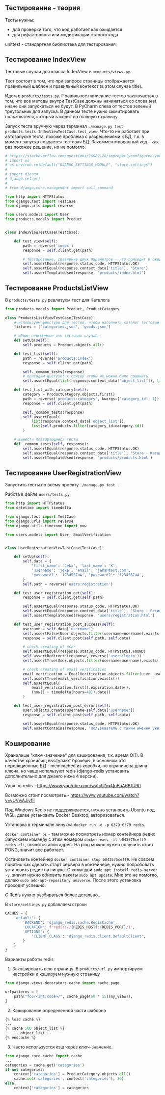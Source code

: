 ## Тестирование - теория

Тесты нужны:
- для проверки того, что код работает как ожидается
- для рефакторинга или модификации старого кода

unittest - стандартная библиотека для тестирования.

## Тестирование IndexView
Тестовые случаи для класса IndexView в `products/views.py`.

Тест состоит в том, что при запросе страницы отображается правильный шаблон и правильный контекст (в этом случае title).

Идем в `products/tests.py`. Правильное написание тестов заключается в том, что все методы внутри TestCase должны начинаться со слова test, иначе они запускаться не будут. В PyCharm слева от тестов зеленый треугольник для запуска. В данном тесте нужно сымитировать пользователя, который заходит на главную страницу.

Запуск теста вручную через терминал `./manage.py test products.tests.IndexViewTestCase.test_view`. Что-то не работает при автозапуске теста, похоже проблема с разрешениями к БД, т.к. в момент запуска создается тестовая БД. Закомментированный код - как раз похожее решение, но не помогло.
```python
# https://stackoverflow.com/questions/26082128/improperlyconfigured-you-must-either-define-the-environment-variable-django-set
# import os
# os.environ.setdefault("DJANGO_SETTINGS_MODULE", "store.settings")
#
# import django
# django.setup()
#
# from django.core.management import call_command

from http import HTTPStatus
from django.test import TestCase
from django.urls import reverse

from users.models import User
from products.models import Product


class IndexViewTestCase(TestCase):

    def test_view(self):
        path = reverse('index')
        response = self.client.get(path)

        # тестирование, сравнение двух параметров - что приходит и ожидаемое
        self.assertEqual(response.status_code, HTTPStatus.OK)
        self.assertEqual(response.context_data['title'], 'Store')
        self.assertTemplateUsed(response, 'products/index.html')
```

## Тестирование ProductsListView
В `products/tests.py` реализуем тест для Каталога
```python
from products.models import Product, ProductCategory

class ProductsListViewTestCase(TestCase):
    # используем фикстуры для тестов, чтобы наполнить каталог тестовый
    fixtures = ['categories.json', 'goods.json']

    # общие переменные для тестовых случаев
    def setUp(self):
        self.products = Product.objects.all()

    def test_list(self):
        path = reverse('products:index')
        response = self.client.get(path)

        self._common_tests(response)
        # приводим queryset к списку чтобы их можно было сравнить
        self.assertEqual(list(response.context_data['object_list']), list(self.products[:3]))

    def test_list_with_category(self):
        category = ProductCategory.objects.first()
        path = reverse('products:category', kwargs={'category_id': 1})
        response = self.client.get(path)

        self._common_tests(response)
        self.assertEqual(
            list(response.context_data['object_list']),
            list(self.products.filter(category_id=category.id))
        )

    # вынести повторяющиеся тесты
    def _common_tests(self, response):
        self.assertEqual(response.status_code, HTTPStatus.OK)
        self.assertEqual(response.context_data['title'], 'Store - Каталог')
        self.assertTemplateUsed(response, 'products/products.html')
```
## Тестирование UserRegistrationView
Запустить тесты по всему проекту `./manage.py test .`

Работа в файле `users/tests.py`
```python
from http import HTTPStatus
from datetime import timedelta

from django.test import TestCase
from django.urls import reverse
from django.utils.timezone import now

from users.models import User, EmailVerification


class UserRegistrationViewTestCase(TestCase):

    def setUp(self):
        self.data = {
            'first_name': 'Jeka', 'last_name': 'K',
            'username': 'jeka', 'email': 'jeka@test.com',
            'password1': '1234567aA', 'password2': '1234567aA',
        }
        self.path = reverse('users:registration')

    def test_user_registration_get(self):
        response = self.client.get(self.path)

        self.assertEqual(response.status_code, HTTPStatus.OK)
        self.assertEqual(response.context_data['title'], 'Store - Регистрация')
        self.assertTemplateUsed(response, 'users/registration.html')

    def test_user_registration_post_success(self):
        username = self.data['username']
        self.assertFalse(User.objects.filter(username=username).exists())
        response = self.client.post(self.path, self.data)

        # check creating of user
        self.assertEqual(response.status_code, HTTPStatus.FOUND)
        self.assertRedirects(response, reverse('users:login'))
        self.assertTrue(User.objects.filter(username=username).exists())

        # check creating of email verification
        email_verification = EmailVerification.objects.filter(user__username=username)
        self.assertTrue(email_verification.exists())
        self.assertEqual(
            email_verification.first().expiration.date(),
            (now() + timedelta(hours=48)).date()
        )

    def test_user_registration_post_error(self):
        User.objects.create(username=self.data['username'])
        response = self.client.post(self.path, self.data)

        self.assertEqual(response.status_code, HTTPStatus.OK)
        self.assertContains(response, 'Пользователь с таким именем уже существует.', html=True)
```

## Кэширование
Хранилище "ключ-значение" для кэширования, т.к. время O(1). В качестве хранилищ выступают брокеры, в основном это нереляционные БД - memcached из коробки, но ограничена длина ключа, но чаще используют redis (django-redis установить дополнительно для джанго ниже 4 версии).

Урок по redis - https://www.youtube.com/watch?v=QpBaA6B1U90

Возможно стоит посмотреть - https://www.youtube.com/watch?v=yUVwAJjvfII

Под Windows Redis не поддерживается, нужно установить Ubuntu под WSL, далее установить Docker Desktop, авторизоваться.

Установка в терминале линукса `docker run -d -p 6379:6379 redis`.

`docker container ps` - там можно посмотреть номер контейнера редис. Запускаем команду с этим номером `docker exec -it b043575ceff9 redis-cli`, появится айпи адрес. На ping можно нужно получить ответ PONG, значит все работает.

Остановить контейнер `docker container stop b043575ceff9`.
Не совсем понятно как сделать старт сервера в контейнере, нужно попробовать установить редис на линукс. С командой `sudo apt install redis-server -y`, значит нужно обновить пакеты `sudo apt update`. Мне это не помогло, делаю `sudo add-apt-repository universe`. После этого установка проходит успешно.

С Redis нужно разбираться более детально...

В `store/settings.py` добавляем строки
```python
CACHES = {
    'default': {
        'BACKEND': 'django_redis.cache.RedisCache',
        'LOCATION': f'redis://{REDIS_HOST}:{REDIS_PORT}/1',
        'OPTIONS': {
            'CLIENT_CLASS': 'django_redis.client.DefaultClient',
        }
    }
}
```
Варианты работы redis
1. Закэшировать всю страницу. В `products/url.py` импортируем настройки и кэшируем нужную страницу
```python
from django.views.decorators.cache import cache_page

urlpatterns = [
    path("foo/<int:code>/", cache_page(60 * 15)(my_view)),
]
```
2. Кэширование определенной части шаблона
```python
{% load cache %}
...
{% cache 500 object_list %}
    .. object_list ..
{% endcache %}
```
3. Часто используется кэш через ключ-значение.
```python
from django.core.cache import cache
...
categories = cache.get('categories')
if not categories:
    context['categories'] = ProductCategory.objects.all()
    cache.set('categories', context['categories'], 30)
else:
    context['categories'] = categories
```


